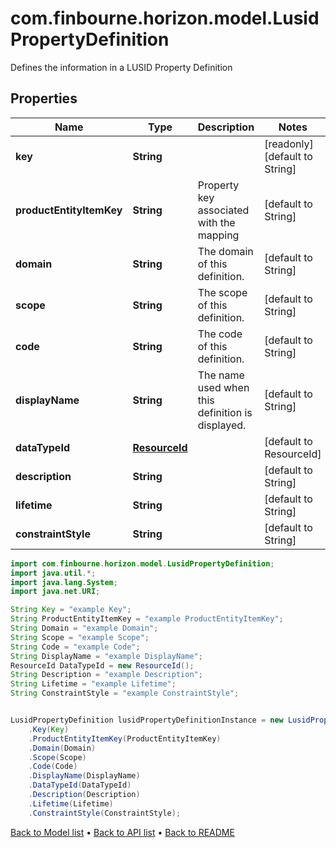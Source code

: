 # com.finbourne.horizon.model.LusidPropertyDefinition
Defines the information in a LUSID Property Definition

## Properties

Name | Type | Description | Notes
------------ | ------------- | ------------- | -------------
**key** | **String** |  | [readonly] [default to String]
**productEntityItemKey** | **String** | Property key associated with the mapping | [default to String]
**domain** | **String** | The domain of this definition. | [default to String]
**scope** | **String** | The scope of this definition. | [default to String]
**code** | **String** | The code of this definition. | [default to String]
**displayName** | **String** | The name used when this definition is displayed. | [default to String]
**dataTypeId** | [**ResourceId**](ResourceId.md) |  | [default to ResourceId]
**description** | **String** |  | [default to String]
**lifetime** | **String** |  | [default to String]
**constraintStyle** | **String** |  | [default to String]

```java
import com.finbourne.horizon.model.LusidPropertyDefinition;
import java.util.*;
import java.lang.System;
import java.net.URI;

String Key = "example Key";
String ProductEntityItemKey = "example ProductEntityItemKey";
String Domain = "example Domain";
String Scope = "example Scope";
String Code = "example Code";
String DisplayName = "example DisplayName";
ResourceId DataTypeId = new ResourceId();
String Description = "example Description";
String Lifetime = "example Lifetime";
String ConstraintStyle = "example ConstraintStyle";


LusidPropertyDefinition lusidPropertyDefinitionInstance = new LusidPropertyDefinition()
    .Key(Key)
    .ProductEntityItemKey(ProductEntityItemKey)
    .Domain(Domain)
    .Scope(Scope)
    .Code(Code)
    .DisplayName(DisplayName)
    .DataTypeId(DataTypeId)
    .Description(Description)
    .Lifetime(Lifetime)
    .ConstraintStyle(ConstraintStyle);
```


[Back to Model list](../README.md#documentation-for-models) &#8226; [Back to API list](../README.md#documentation-for-api-endpoints) &#8226; [Back to README](../README.md)
